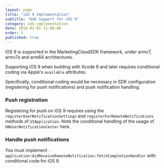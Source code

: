```yaml
---
layout: page
title: "iOS 9 Implementation"
subtitle: "Add Support for iOS 9"
category: sdk-implementation
date: 2018-02-05 12:00:00
order: 5
published: true
---
```


iOS 9 is supported in the MarketingCloudSDK framework, under armv7, armv7s and arm64 architectures.

Supporting iOS 9 when building with Xcode 9 and later requires conditional coding via Apple's `available` attributes.

Specifically, conditional coding would be necessary in SDK configuration (registering for push notifications) and push notification handling.

### Push registration

Registering for push on iOS 9 requires using the `registerUserNotificationSettings` and `registerForRemoteNotifications` methods of `UIApplication`. Note the conditional handling of the usage of `UNUserNotificationCenter` here.

<script src="https://gist.github.com/sfmc-mobilepushsdk/9adf5dafa2ef98c9484aaa7a66d7668b.js"></script>
<script src="https://gist.github.com/sfmc-mobilepushsdk/5aabbd1337fab819109e427460e26ec7.js"></script>

### Handle push notifications

You must implement `-application:didReceiveRemoteNotification:fetchCompletionHandler` with conditional code for iOS 9.
<script src="https://gist.github.com/sfmc-mobilepushsdk/5268061311a34b96a33c7cad97d237a3.js"></script>
<script src="https://gist.github.com/sfmc-mobilepushsdk/e0a96e7f956cc33c1d16f9e99e313500.js"></script>
